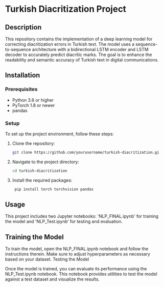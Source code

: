# Turkish Diacritization Project

## Description
This repository contains the implementation of a deep learning model for correcting diacritization errors in Turkish text. The model uses a sequence-to-sequence architecture with a bidirectional LSTM encoder and LSTM decoder to accurately predict diacritic marks. The goal is to enhance the readability and semantic accuracy of Turkish text in digital communications.

## Installation

### Prerequisites
- Python 3.8 or higher
- PyTorch 1.8 or newer
- pandas

### Setup
To set up the project environment, follow these steps:

1. Clone the repository:
   ```bash
   git clone https://github.com/yourusername/turkish-diacritization.git

2. Navigate to the project directory:
   ```bash
   cd turkish-diacritization

3. Install the required packages:
   ```bash
    pip install torch torchvision pandas

## Usage

This project includes two Jupyter notebooks: 'NLP_FINAL.ipynb' for training the model and 'NLP_Test.ipynb' for testing and evaluation.

## Training the Model

To train the model, open the NLP_FINAL.ipynb notebook and follow the instructions therein. Make sure to adjust hyperparameters as necessary based on your dataset.
Testing the Model

Once the model is trained, you can evaluate its performance using the NLP_Test.ipynb notebook. This notebook provides utilities to test the model against a test dataset and visualize the results.
